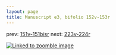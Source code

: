 ```yaml
---
layout: page
title: Manuscript e3, bifolio 152v-153r
---
```


prev: [151v-151bisr](../151v-151bisr/) next: [223v-224r](../223v-224r/)



[![Linked to zoomble image](http://www.homermultitext.org/iipsrv?IIIF=/project/homer/pyramidal/deepzoom/hmt/e3bifolio/v1/vb_152v_153r.tif/full/2000,/0/default.jpg)](http://www.homermultitext.org/ict2/?urn=urn:cite2:hmt:e3bifolio.v1:vb_152v_153r)

